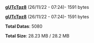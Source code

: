 [**gUTcTpz8**](/data/gUTcTpz8.txt) (26/11/22 - 07:24)- 1591 bytes

[**gUTcTpz8**](/data/gUTcTpz8.txt) (26/11/22 - 07:24)- 1591 bytes

**Total Datas**: 5080

**Total Size**: 28.23 MB / 28.2 MB